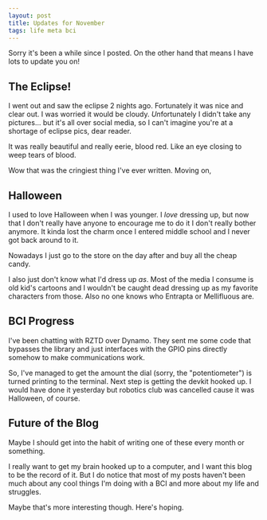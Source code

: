 ```yaml
---
layout: post
title: Updates for November
tags: life meta bci
---
```


Sorry it's been a while since I posted. On the other hand that means I have lots to update you on!

## The Eclipse!

I went out and saw the eclipse 2 nights ago. Fortunately it was nice and clear out. I was worried it would
be cloudy. *Un*fortunately I didn't take any pictures... but it's all over social media, so I can't imagine 
you're at a shortage of eclipse pics, dear reader.

It was really beautiful and really eerie, blood red. Like an eye closing to weep tears of blood.

Wow that was the cringiest thing I've ever written. Moving on,

## Halloween

I used to love Halloween when I was younger. I *love* dressing up, but now that I don't really have anyone to
encourage me to do it I don't really bother anymore. It kinda lost the charm once I entered middle school
and I never got back around to it.

Nowadays I just go to the store on the day after and buy all the cheap candy.

I also just don't know what I'd dress up *as*. Most of the media I consume is old kid's cartoons and I wouldn't be
caught dead dressing up as my favorite characters from those. Also no one knows who Entrapta or Mellifluous are.

## BCI Progress

I've been chatting with RZTD over Dynamo. They sent me some code that bypasses the library and just interfaces with the
GPIO pins directly somehow to make communications work.

So, I've managed to get the amount the dial (sorry, the "potentiometer") is turned printing to the terminal. Next step
is getting the devkit hooked up. I would have done it yesterday but robotics club was cancelled cause it was Halloween,
of course.

## Future of the Blog

Maybe I should get into the habit of writing one of these every month or something.

I really want to get my brain hooked up to a computer, and I want this blog to be the record of it.
But I do notice that most of my posts haven't been much about any cool things I'm doing with a BCI and more about
my life and struggles.

Maybe that's more interesting though. Here's hoping.
